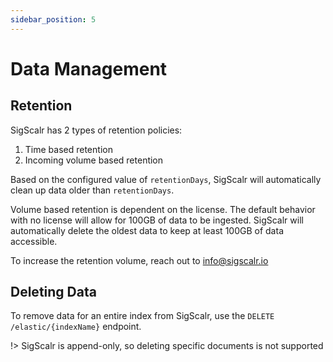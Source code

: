 ```yaml
---
sidebar_position: 5
---
```


# Data Management

## Retention

SigScalr has 2 types of retention policies:
1. Time based retention
2. Incoming volume based retention

Based on the configured value of `retentionDays`, SigScalr will automatically clean up data older than `retentionDays`. 

Volume based retention is dependent on the license. The default behavior with no license will allow for 100GB of data to be ingested. SigScalr will automatically delete the oldest data to keep at least 100GB of data accessible.

To increase the retention volume, reach out to info@sigscalr.io

## Deleting Data

To remove data for an entire index from SigScalr, use the `DELETE /elastic/{indexName}` endpoint.

!> SigScalr is append-only, so deleting specific documents is not supported